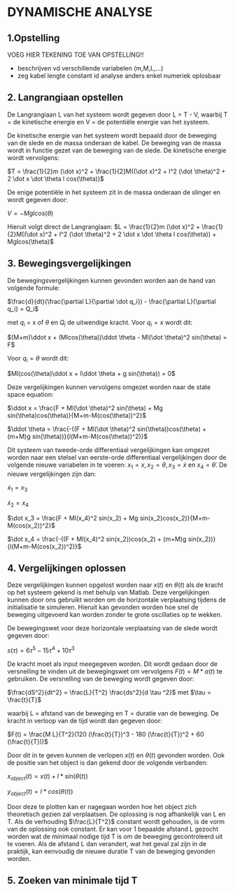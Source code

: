 # DYNAMISCHE ANALYSE
## 1.Opstelling
VOEG HIER TEKENING TOE VAN OPSTELLING!!
+ beschrijven vd verschillende variabelen (m,M,L,...)
+ zeg kabel lengte constant id analyse anders enkel numeriek oplosbaar

## 2. Langrangiaan opstellen
De Langrangiaan L van het systeem wordt gegeven door L = T - V, waarbij T = de kinetische energie en V = de potentiële energie van het systeem. 

De kinetische energie van het systeem wordt bepaald door de beweging van de slede en de massa onderaan de kabel. De beweging van de massa wordt in functie gezet van de beweging van de slede. De kinetische energie wordt vervolgens:

$T = \frac{1}{2}m (\dot x)^2 + \frac{1}{2}M((\dot x)^2 + l^2 (\dot \theta)^2 + 2 \dot x \dot \theta l cos(\theta))$

De enige potentiële in het systeem zit in de massa onderaan de slinger en wordt gegeven door:

$V = -Mglcos(\theta)$

Hieruit volgt direct de Langrangiaan:
$L = \frac{1}{2}m (\dot x)^2 + \frac{1}{2}M((\dot x)^2 + l^2 (\dot \theta)^2 + 2 \dot x \dot \theta l cos(\theta)) + Mglcos(\theta)$

## 3. Bewegingsvergelijkingen
De bewegingsvergelijkingen kunnen gevonden worden aan de hand van volgende formule:

$\frac{d}{dt}(\frac{\partial L}{\partial \dot q_i}) - \frac{\partial L}{\partial q_i} = Q_i$

met $q_i$ = x of $\theta$ en $Q_i$ de uitwendige kracht. Voor $q_i=x$ wordt dit:

$(M+m)\ddot x + (Mlcos(\theta))\ddot \theta - Ml(\dot \theta)^2 sin(\theta) = F$

Voor $q_i = \theta$ wordt dit:

$Ml(cos(\theta)\ddot x + l\ddot \theta + g sin(\theta)) = 0$

Deze vergelijkingen kunnen vervolgens omgezet worden naar de state space equation:

$\ddot x  = \frac{F + Ml(\dot \theta)^2 sin(\theta) + Mg sin(\theta)cos(\theta)}{M+m-M(cos(\theta))^2}$

$\ddot \theta = \frac{-((F + Ml(\dot \theta)^2 sin(\theta))cos(\theta) + (m+M)g sin(\theta))}{l(M+m-M(cos(\theta))^2)}$

Dit systeem van tweede-orde differentiaal vergelijkingen kan omgezet worden naar een stelsel van eerste-orde differentiaal vergelijkingen door de volgende nieuwe variabelen in te voeren:
$x_1 = x, x_2 = \theta, x_3 = \dot x$ en $x_4 = \dot \theta$. De nieuwe vergelijkingen zijn dan: 

$\dot x_1 = x_3$

$\dot x_2 = x_4$

$\dot x_3  = \frac{F + Ml(x_4)^2 sin(x_2) + Mg sin(x_2)cos(x_2)}{M+m-M(cos(x_2))^2}$

$\dot x_4 = \frac{-((F + Ml(x_4)^2 sin(x_2))cos(x_2) + (m+M)g sin(x_2))}{l(M+m-M(cos(x_2))^2)}$

## 4. Vergelijkingen oplossen
Deze vergelijkingen kunnen opgelost worden naar $x(t)$ en $\theta(t)$ als de kracht op het systeem gekend is met behulp van Matlab. Deze vergelijkingen kunnen door ons gebruikt worden om de horizontale verplaatsing tijdens de initialisatie te simuleren. Hieruit kan gevonden worden hoe snel de beweging uitgevoerd kan worden zonder te grote oscillaties op te wekken.

De bewegingswet voor deze horizontale verplaatsing van de slede wordt gegeven door:

$s(\tau) = 6\tau^5 -15\tau^4 +10\tau^3$

De kracht moet als input meegegeven worden. Dit wordt gedaan door de versnelling te vinden uit de bewegingswet om vervolgens $F(t) = M*a(t)$ te gebruiken. De versnelling van de beweging wordt gegeven door:

$\frac{dS^2}{dt^2} = \frac{L}{T^2} \frac{ds^2}{d \tau ^2}$ met $\tau = \frac{t}{T}$

waarbij L = afstand van de beweging en T = duratie van de beweging. De kracht in verloop van de tijd wordt dan gegeven door:

$F(t) = \frac{M L}{T^2}(120 (\frac{t}{T})^3 - 180 (\frac{t}{T})^2 + 60 (\frac{t}{T}))$

Door dit in te geven kunnen de verlopen $x(t)$ en $\theta(t)$ gevonden worden. Ook de positie van het object is dan gekend door de volgende verbanden:

$x_{object}(t) = x(t) + l*sin(\theta(t))$ 

$y_{object}(t) = l*cos(\theta(t))$

Door deze te plotten kan er nagegaan worden hoe het object zich theoretisch gezien zal verplaatsen. De oplossing is nog afhankelijk van L en T. Als de verhouding $\frac{L}{T^2}$ constant wordt gehouden, is de vorm van de oplossing ook constant. Er kan voor 1 bepaalde afstand L gezocht worden wat de minimaal nodige tijd T is om de beweging gecontroleerd uit te voeren. Als de afstand L dan verandert, wat het geval zal zijn in de praktijk, kan eenvoudig de nieuwe duratie T van de beweging gevonden worden.

## 5. Zoeken van minimale tijd T
